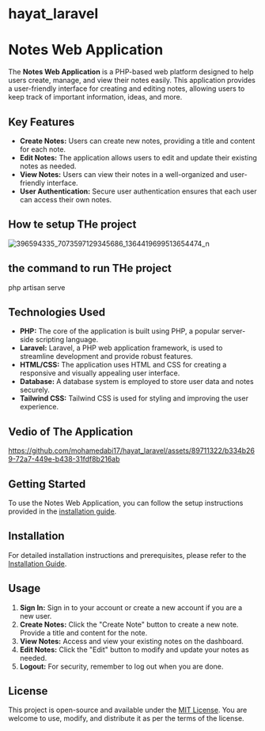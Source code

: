 # hayat_laravel
# Notes Web Application

The **Notes Web Application** is a PHP-based web platform designed to help users create, manage, and view their notes easily. This application provides a user-friendly interface for creating and editing notes, allowing users to keep track of important information, ideas, and more.

## Key Features

- **Create Notes:** Users can create new notes, providing a title and content for each note.
- **Edit Notes:** The application allows users to edit and update their existing notes as needed.
- **View Notes:** Users can view their notes in a well-organized and user-friendly interface.
- **User Authentication:** Secure user authentication ensures that each user can access their own notes.

## How te setup THe project
![396594335_7073597129345686_1364419699513654474_n](https://github.com/mohamedabi17/hayat_laravel/assets/89711322/f7585a88-8b3d-4120-b8d1-ada87d34a755)
## the command to run  THe project
php artisan serve 
## Technologies Used
- **PHP:** The core of the application is built using PHP, a popular server-side scripting language.
- **Laravel:** Laravel, a PHP web application framework, is used to streamline development and provide robust features.
- **HTML/CSS:** The application uses HTML and CSS for creating a responsive and visually appealing user interface.
- **Database:** A database system is employed to store user data and notes securely.
- **Tailwind CSS:** Tailwind CSS is used for styling and improving the user experience.

## Vedio of The Application 

https://github.com/mohamedabi17/hayat_laravel/assets/89711322/b334b269-72a7-449e-b438-31fdf8b216ab


## Getting Started

To use the Notes Web Application, you can follow the setup instructions provided in the [installation guide](#link-to-installation-guide).

## Installation

For detailed installation instructions and prerequisites, please refer to the [Installation Guide](#link-to-installation-guide).

## Usage

1. **Sign In:** Sign in to your account or create a new account if you are a new user.
2. **Create Notes:** Click the "Create Note" button to create a new note. Provide a title and content for the note.
3. **View Notes:** Access and view your existing notes on the dashboard.
4. **Edit Notes:** Click the "Edit" button to modify and update your notes as needed.
5. **Logout:** For security, remember to log out when you are done.

## License

This project is open-source and available under the [MIT License](LICENSE). You are welcome to use, modify, and distribute it as per the terms of the license.
